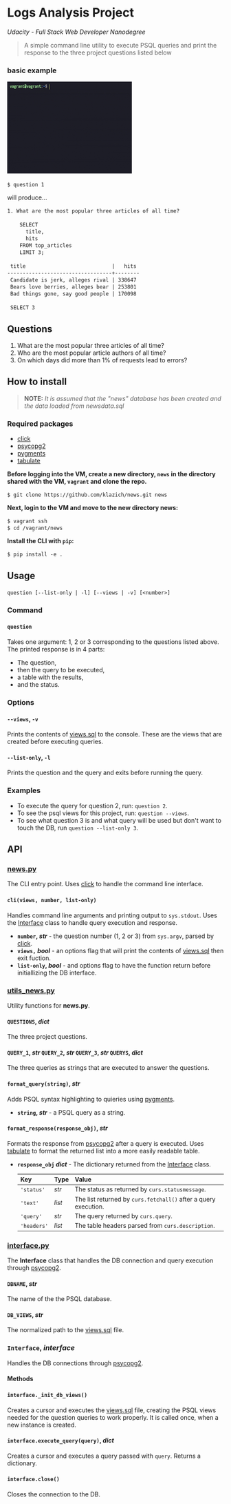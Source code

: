 # Logs Analysis Project

*Udacity - Full Stack Web Developer Nanodegree*

> A simple command line utility to execute PSQL queries and print the
  response to the three project questions listed below

### basic example
![example](example.gif)
```
$ question 1
```
will produce...
```
1. What are the most popular three articles of all time?

    SELECT
      title,
      hits
    FROM top_articles
    LIMIT 3;

 title                            |   hits
----------------------------------+--------
 Candidate is jerk, alleges rival | 338647
 Bears love berries, alleges bear | 253801
 Bad things gone, say good people | 170098

 SELECT 3
```
## Questions

1. What are the most popular three articles of all time?
2. Who are the most popular article authors of all time?
3. On which days did more than 1% of requests lead to errors?

## How to install
> **NOTE:** *It is assumed that the "news" database has been created
             and the data loaded from newsdata.sql*
### Required packages
- [click](http://click.pocoo.org/6/)
- [psycopg2](https://pypi.python.org/pypi/psycopg2)
- [pygments](http://pygments.org/)
- [tabulate](https://pypi.python.org/pypi/tabulate)

**Before logging into the VM, create a new directory, `news` in the
directory shared with the VM, `vagrant` and clone the repo.**
```
$ git clone https://github.com/klazich/news.git news
```

**Next, login to the VM and move to the new directory news:**
```
$ vagrant ssh
$ cd /vagrant/news
```

**Install the CLI with `pip`:**
```
$ pip install -e .
```

## Usage
`question [--list-only | -l] [--views | -v] [<number>]`

### Command
#### `question`
Takes one argument: 1, 2 or 3 corresponding to the questions listed
above. The printed response is in 4 parts:
  - The question,
  - then the query to be executed,
  - a table with the results,
  - and the status.

### Options
#### `--views`, `-v`
Prints the contents of [views.sql](views.sql) to the console. These are
the views that are created before executing queries.
#### `--list-only`, `-l`
Prints the question and the query and exits before running the query.

### Examples
- To execute the query for question 2, run: `question 2`.
- To see the psql views for this project, run: `question --views`.
- To see what question 3 is and what query will be used but don't want
  to touch the DB, run `question --list-only 3`.
  
## API

### [news.py](news.py)
The CLI entry point. Uses [click](http://click.pocoo.org/6/) to handle the command line interface.

#### `cli(views, number, list-only)`
Handles command line arguments and printing output to `sys.stdout`. Uses the [Interface](interface.py) class to
handle query execution and response.
- **`number`, *str*** - the question number (1, 2 or 3) from `sys.argv`, parsed by [click](http://click.pocoo.org/6/).
- **`views,` *bool*** - an options flag that will print the contents of [views.sql](views.sql) then exit fuction.
- **`list-only`, *bool*** - and options flag to have the function return before initiallizing the DB interface.

### [utils_news.py](utils_news.py)
Utility functions for **news.py**.

#### `QUESTIONS`, *dict*
The three project questions.

#### `QUERY_1`, *str* `QUERY_2`, *str* `QUERY_3`, *str* `QUERYS`, *dict*
The three queries as strings that are executed to answer the questions.

#### `format_query(string)`, *str*
Adds PSQL syntax highlighting to quieries using [pygments](http://pygments.org/).
- **`string`, *str*** - a PSQL query as a string.

#### `format_response(response_obj)`, *str*
Formats the response from [psycopg2](https://pypi.python.org/pypi/psycopg2) after a query is
executed. Uses [tabulate](https://pypi.python.org/pypi/tabulate) to format the returned list
into a more easily readable table.
- **`response_obj` *dict*** - The dictionary returned from the [Interface](interface.py) class.

  Key        | Type   | Value
  -----------|--------|:---------------------------------------------------------------
  `'status'` | *str*  | The status as returned by `curs.statusmessage`.
  `'text'`   | *list* | The list returned by `curs.fetchall()` after a query execution.
  `'query'`  | *str*  | The query returned by `curs.query`.
  `'headers'`| *list* | The table headers parsed from `curs.description`.

### [interface.py](interface.py)
The **Interface** class that handles the DB connection and query execution through 
[psycopg2](https://pypi.python.org/pypi/psycopg2).

#### `DBNAME`, *str*
The name of the the PSQL database.

#### `DB_VIEWS`, *str*
The normalized path to the [views.sql](views.sql) file.

### `Interface`, *interface*
Handles the DB connections through [psycopg2](https://pypi.python.org/pypi/psycopg2).
#### Methods
#### `interface._init_db_views()`
Creates a cursor and executes the [views.sql](views.sql) file, creating the PSQL views needed
for the question queries to work properly. It is called once, when a new instance is created.
#### `interface.execute_query(query)`, *dict*
Creates a cursor and executes a query passed with `query`. Returns a dictionary.
#### `interface.close()`
Closes the connection to the DB.



